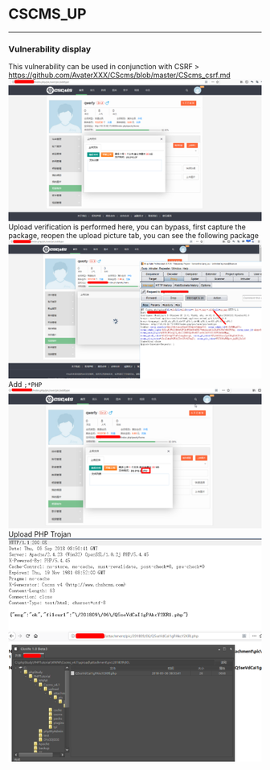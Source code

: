 # CSCMS_UP
------
### Vulnerability display
This vulnerability can be used in conjunction with CSRF > https://github.com/AvaterXXX/CScms/blob/master/CScms_csrf.md
![UP1](https://github.com/AvaterXXX/CScms/blob/master/images/UP1.png)
Upload verification is performed here, you can bypass, first capture the package, reopen the upload picture tab, you can see the following package
![UP2](https://github.com/AvaterXXX/CScms/blob/master/images/UP2.png)
Add `;*PHP`
![UP3](https://github.com/AvaterXXX/CScms/blob/master/images/UP3.png)
Upload PHP Trojan
![UP4](https://github.com/AvaterXXX/CScms/blob/master/images/UP4.png)
![UP5](https://github.com/AvaterXXX/CScms/blob/master/images/UP5.png)


